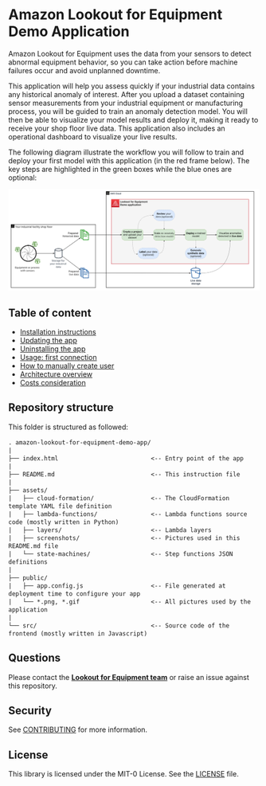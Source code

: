# Amazon Lookout for Equipment Demo Application
Amazon Lookout for Equipment uses the data from your sensors to detect abnormal equipment behavior, so you
can take action before machine failures occur and avoid unplanned downtime.

This application will help you assess quickly if your industrial data contains any historical anomaly of 
interest. After you upload a dataset containing sensor measurements from your industrial equipment or 
manufacturing process, you will be guided to train an anomaly detection model. You will then be able to 
visualize your model results and deploy it, making it ready to receive your shop floor live data. This 
application also includes an operational dashboard to visualize your live results.

The following diagram illustrate the workflow you will follow to train and deploy your first model with 
this application (in the red frame below). The key steps are highlighted in the green boxes while the blue 
ones are optional:

<img src="public/application-workflow-diagram.png" alt="App workflow details" width="1000px" />

## Table of content

* [Installation instructions](INSTALL.md)
* [Updating the app](INSTALL.md#update)
* [Uninstalling the app](INSTALL.md#uninstall)
* [Usage: first connection](USAGE.md)
* [How to manually create user](USAGE.md#manual-user-creation)
* [Architecture overview](ARCHITECTURE.md)
* [Costs consideration](ARCHITECTURE.md#costs)

## Repository structure
This folder is structured as followed:

```
. amazon-lookout-for-equipment-demo-app/
|
├── index.html                          <-- Entry point of the app
|
├── README.md                           <-- This instruction file
|
├── assets/
|   ├── cloud-formation/                <-- The CloudFormation template YAML file definition
|   ├── lambda-functions/               <-- Lambda functions source code (mostly written in Python)
|   ├── layers/                         <-- Lambda layers
|   ├── screenshots/                    <-- Pictures used in this README.md file
|   └── state-machines/                 <-- Step functions JSON definitions
|
├── public/
|   ├── app.config.js                   <-- File generated at deployment time to configure your app
|   └── *.png, *.gif                    <-- All pictures used by the application
|
└── src/                                <-- Source code of the frontend (mostly written in Javascript)
```

## Questions

Please contact the [**Lookout for Equipment team**](mailto:aws-custfeedback-l4edemoapp@amazon.fr?subject=Lookout%20for%20Equipment%20Demo%20App%20Feedback) or raise an issue against this repository.

## Security

See [CONTRIBUTING](CONTRIBUTING.md#security-issue-notifications) for more information.

## License

This library is licensed under the MIT-0 License. See the [LICENSE](LICENSE) file.